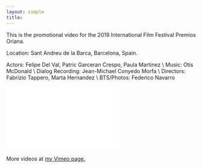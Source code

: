 ```yaml
---
layout: simple
title:
---
```


This is the promotional video for the 2019 International Film Festival Premios Oriana.

Location: Sant Andreu de la Barca, Barcelona, Spain.

Actors: Felipe Del Val, Patric Garceran Crespo, Paula Martinez \\
Music: Otis McDonald \\
Dialog Recording: Jean-Michael Conyedo Morfa \\
Directors: Fabrizio Tappero, Marta Hernandez \\
BTS/Photos: Federico Navarro


<iframe src="//player.vimeo.com/video/363410867?title=0&amp;byline=0&amp;portrait=0" frameborder="0" width="300" height="170" webkitallowfullscreen mozallowfullscreen allowfullscreen></iframe>

More videos at [my Vimeo page.](http://vimeo.com/fabriziotappero)
